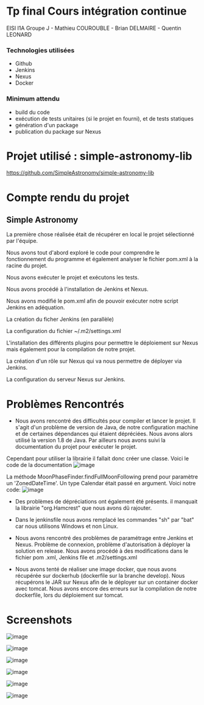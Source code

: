 # Tp final Cours intégration continue
EISI I1A Groupe J - Mathieu COUROUBLE - Brian DELMAIRE - Quentin LEONARD

### Technologies utilisées
* Github
* Jenkins
* Nexus
* Docker

### Minimum attendu
* build du code
* exécution de tests unitaires (si le projet en fourni), et de tests statiques
* génération d'un package
* publication du package sur Nexus


# Projet utilisé : simple-astronomy-lib
https://github.com/SimpleAstronomy/simple-astronomy-lib


# Compte rendu du projet

## Simple Astronomy

La première chose réalisée était de récupérer en local le projet sélectionné par l'équipe.

Nous avons tout d'abord exploré le code pour comprendre le fonctionnement du programme et également analyser le fichier pom.xml à la racine du projet.

Nous avons exécuter le projet et exécutons les tests.

Nous avons procédé à l'installation de Jenkins et Nexus.

Nous avons modifié le pom.xml afin de pouvoir exécuter notre script Jenkins en adéquation.

La création du ficher Jenkins (en parallèle)

La configuration du fichier ~/.m2/settings.xml

L'installation des différents plugins pour permettre le déploiement sur Nexus mais également pour la compilation de notre projet.

La création d'un rôle sur Nexus qui va nous permettre de déployer via Jenkins.

La configuration du serveur Nexus sur Jenkins.


#  Problèmes Rencontrés 
- Nous avons rencontré des difficultés pour compiler et lancer le projet. Il s'agit d'un problème de version de Java, de notre configuration machine et de certaines dépendances qui étaient dépréciées. Nous avons alors utilisé la version 1.8 de Java. Par ailleurs nous avons suivi la documentation du projet pour exécuter le projet. 

Cependant pour utiliser la librairie il fallait donc créer une classe.
Voici le code de la documentation
![image](https://user-images.githubusercontent.com/57291078/151716178-5861d401-bb40-481c-9f79-450453c7b3f1.png)

La méthode MoonPhaseFinder.findFullMoonFollowing prend pour paramètre un 'ZonedDateTime'. Un type Calendar était passé en argument.
Voici notre code:
![image](https://user-images.githubusercontent.com/57291078/151716265-708bdddb-ccaa-4ce1-a9c2-49b7c834af67.png)


- Des problèmes de dépréciations ont également été présents. il manquait la librairie "org.Hamcrest" que nous avons dû rajouter.
- Dans le jenkinsfile nous avons remplacé les commandes "sh" par "bat" car nous utilisons Windows et non Linux.

- Nous avons rencontré des problèmes de paramétrage entre Jenkins et Nexus. Problème de connexion, problème d'autorisation à déployer la solution en release.
Nous avons procédé à des modifications dans le fichier pom .xml, Jenkins file et .m2/settings.xml

- Nous avons tenté de réaliser une image docker, que nous avons récupérée sur dockerhub (dockerfile sur la branche develop). Nous récupérons le JAR sur Nexus afin de le déployer sur un container docker avec tomcat.
Nous avons encore des erreurs sur la compilation de notre dockerfile, lors du déploiement sur tomcat.

# Screenshots

![image](https://user-images.githubusercontent.com/57291078/151717043-651400e5-a9c5-4c73-884c-51c4140ae2e4.png)

![image](https://user-images.githubusercontent.com/57291078/151717053-d06b72d5-5668-4c45-9125-4440bd850829.png)

![image](https://user-images.githubusercontent.com/57291078/151717100-058606d2-de19-485d-a7b0-ae0de86d12ff.png)

![image](https://user-images.githubusercontent.com/57291078/151717062-caec4437-62da-4e26-b0bb-583a8a9cb80e.png)

![image](https://user-images.githubusercontent.com/57291078/151717067-4a54f39c-1a9f-4964-8066-83fa35bf75fb.png)

![image](https://user-images.githubusercontent.com/57291078/151717077-5a7476e3-c4cb-426c-9ad6-d8b480b930b1.png)

